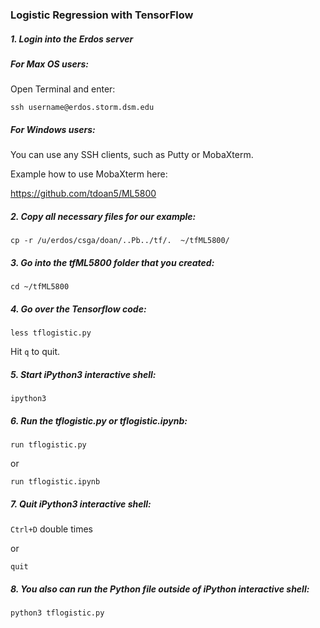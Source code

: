 ### Logistic Regression with TensorFlow

##### 1. Login into the Erdos server

##### For Max OS users:

Open Terminal and enter:

`ssh username@erdos.storm.dsm.edu`

##### For Windows users:

You can use any SSH clients, such as Putty or MobaXterm.

Example how to use MobaXterm here: 

https://github.com/tdoan5/ML5800


##### 2. Copy all necessary files for our example:

`cp -r /u/erdos/csga/doan/..Pb../tf/.  ~/tfML5800/`

##### 3. Go into the *tfML5800* folder that you created:

`cd ~/tfML5800`

##### 4. Go over the Tensorflow code:

`less tflogistic.py`

Hit `q` to quit.

##### 5. Start iPython3 interactive shell:

`ipython3`

##### 6. Run the *tflogistic.py* or *tflogistic.ipynb*:

`run tflogistic.py`

or

`run tflogistic.ipynb`

##### 7. Quit iPython3 interactive shell:

`Ctrl+D` double times

or 

`quit`

##### 8. You also can run the Python file outside of iPython interactive shell:

`python3 tflogistic.py`
